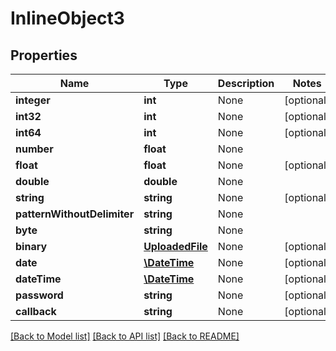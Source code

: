 # InlineObject3

## Properties
Name | Type | Description | Notes
------------ | ------------- | ------------- | -------------
**integer** | **int** | None | [optional] 
**int32** | **int** | None | [optional] 
**int64** | **int** | None | [optional] 
**number** | **float** | None | 
**float** | **float** | None | [optional] 
**double** | **double** | None | 
**string** | **string** | None | [optional] 
**patternWithoutDelimiter** | **string** | None | 
**byte** | **string** | None | 
**binary** | [**UploadedFile**](UploadedFile.md) | None | [optional] 
**date** | [**\DateTime**](Date.md) | None | [optional] 
**dateTime** | [**\DateTime**](\DateTime.md) | None | [optional] 
**password** | **string** | None | [optional] 
**callback** | **string** | None | [optional] 

[[Back to Model list]](../README.md#documentation-for-models) [[Back to API list]](../README.md#documentation-for-api-endpoints) [[Back to README]](../README.md)


